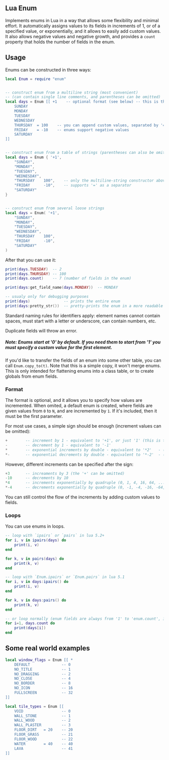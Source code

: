 ## Lua Enum
Implements enums in Lua in a way that allows some flexibility and minimal effort. It automatically assigns values to its fields in increments of 1, or of a specified value, or exponentially, and it allows to easily add custom values. It also allows negative values and negative growth, and provides a `count` property that holds the number of fields in the enum.

## Usage

Enums can be constructed in three ways:

```lua
local Enum = require "enum" 


-- construct enum from a multiline string (most convenient)
-- (can contain single line comments, and parentheses can be omitted)
local days = Enum [[ +1    -- optional format (see below) -- this is the default format
    SUNDAY             
    MONDAY             
    TUESDAY            
    WEDNESDAY
    THURSDAY  = 100    -- you can append custom values, separated by '=' or just white-space
    FRIDAY    = -10    -- enums support negative values
    SATURDAY
]]


-- construct enum from a table of strings (parentheses can also be omitted)
local days = Enum { '+1',
    "SUNDAY", 
    "MONDAY", 
    "TUESDAY", 
    "WEDNESDAY", 
    "THURSDAY    100",    -- only the multiline-string constructor above
    "FRIDAY      -10",    -- supports '=' as a separator
    "SATURDAY"
}


-- construct enum from several loose strings
local days = Enum( '+1',    
    "SUNDAY", 
    "MONDAY",
    "TUESDAY",
    "WEDNESDAY",
    "THURSDAY    100",
    "FRIDAY      -10",
    "SATURDAY"
)

```
After that you can use it:
```lua
print(days.TUESDAY)  -- 2
print(days.THURSDAY) -- 100
print(days.count)    -- 7 (number of fields in the enum)

print(days:get_field_name(days.MONDAY))  -- MONDAY

-- usualy only for debugging purposes
print(days)               -- prints the entire enum
print(days:pretty_str())  -- pretty-prints the enum in a more readable form
```

Standard naming rules for identifiers apply: element names cannot contain spaces, must start with a letter or underscore, can contain numbers, etc.

Duplicate fields will throw an error.

##### Note: Enums start at '0' by default. If you need them to start from '1' you must specify a custom value for the first element.

If you'd like to transfer the fields of an enum into some other table, you can call `Enum.copy_to(t)`. Note that this is a simple copy, it won't merge enums. This is only intended for flattening enums into a class table, or to create globals from enum fields.



### Format

The format is optional, and it allows you to specify how values are incremented. When omited, a default enum is created, where fields are given values from `0` to `N`, and are incremented by `1`. If it's included, then it must be the first parameter.

For most use cases, a simple sign should be enough (increment values can be omitted):
```lua
+        -- increment by 1 - equivalent to '+1', or just '1' (this is the default, so it can be omited entirely)
-        -- decrement by 1 - equivalent to '-1'
*        -- exponential increments by double - equivalent to '*2'   - (0, 1, 2, 4, 8, 16, ...)
*-       -- exponential decrements by double - equivalent to '*-2'  - (0, -1, -2, -4, -8, -16, ...)
```

However, different increments can be specified after the sign:

```lua
+3       -- increaments by 3 (the '+' can be omitted)
-10      -- decrements by 10
*4       -- increments exponentially by quadruple (0, 1, 4, 16, 64, ...)
*-4      -- decrements exponentially by quadruple (0, -1, -4, -16, -64, ...)
```

You can still control the flow of the increments by adding custom values to fields.


### Loops

You can use enums in loops.
```lua
-- loop with `ipairs` or `pairs` in lua 5.2+
for i, v in ipairs(days) do
    print(i, v)
end

for k, v in pairs(days) do
    print(k, v)
end

-- loop with `Enum.ipairs` or `Enum.pairs` in lua 5.1
for i, v in days:ipairs() do 
    print(i, v)
end

for k, v in days:pairs() do 
    print(k, v)
end

-- or loop normally (enum fields are always from '1' to 'enum.count', independently of their values)
for i=1, days.count do
    print(days[i])
end
```

## Some real world examples

```lua
local window_flags = Enum [[ *
    DEFAULT              -- 0 
    NO_TITLE             -- 1
    NO_DRAGGING          -- 2
    NO_CLOSE             -- 4
    NO_BORDER            -- 8
    NO_ICON              -- 16
    FULLSCREEN           -- 32
]]
```

```lua
local tile_types = Enum [[
    VOID                 -- 0
    WALL_STONE           -- 1
    WALL_WOOD            -- 2
    WALL_PLASTER         -- 3
    FLOOR_DIRT   = 20    -- 20
    FLOOR_GRASS          -- 21
    FLOOR_WOOD           -- 22
    WATER        = 40    -- 40
    LAVA                 -- 41
]]
```
